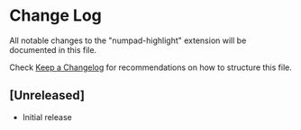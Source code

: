 # Change Log

All notable changes to the "numpad-highlight" extension will be documented in this file.

Check [Keep a Changelog](http://keepachangelog.com/) for recommendations on how to structure this file.

## [Unreleased]

- Initial release